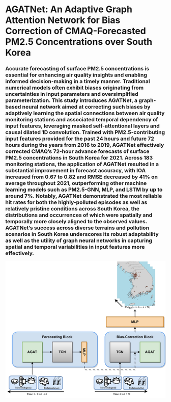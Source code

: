 # AGATNet: An Adaptive Graph Attention Network for Bias Correction of CMAQ-Forecasted PM2.5 Concentrations over South Korea #

### Accurate forecasting of surface PM2.5 concentrations is essential for enhancing air quality insights and enabling informed decision-making in a timely manner. Traditional numerical models often exhibit biases originating from uncertainties in input parameters and oversimplified parameterization. This study introduces AGATNet, a graph-based neural network aimed at correcting such biases by adaptively learning the spatial connections between air quality monitoring stations and associated temporal dependency of input features, leveraging masked self-attentional layers and causal dilated 1D convolution. Trained with PM2.5-contributing input features provided for the past 24 hours and future 72 hours during the years from 2016 to 2019, AGATNet effectively corrected CMAQ’s 72-hour advance forecasts of surface PM2.5 concentrations in South Korea for 2021. Across 183 monitoring stations, the application of AGATNet resulted in a substantial improvement in forecast accuracy, with IOA increased from 0.67 to 0.82 and RMSE decreased by 41% on average throughout 2021, outperforming other machine learning models such as PM2.5-GNN, MLP, and LSTM by up to around 7%. Notably, AGATNet demonstrated the most reliable hit rates for both the highly-polluted episodes as well as relatively pristine conditions across South Korea, the distributions and occurrences of which were spatially and temporally more closely aligned to the observed values. AGATNet’s success across diverse terrains and pollution scenarios in South Korea underscores its robust adaptability as well as the utility of graph neural networks in capturing spatial and temporal variabilities in input features more effectively. ###

![alt text](https://github.com/rijul01/AGATNet/blob/main/figs/encode_decode_updated.jpg)
